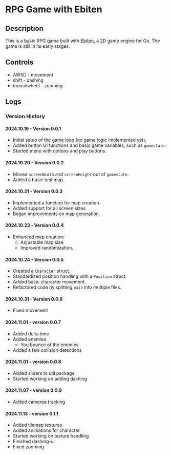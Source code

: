 # RPG Game with Ebiten

## Description

This is a basic RPG game built with [Ebiten](https://ebitengine.org/), a 2D game engine for Go. The game is still in its early stages. 

## Controls

- AWSD - movement
- shift - dashing
- mousewheel - zooming

## Logs

### Version History

#### 2024.10.19 - Version 0.0.1
- Initial setup of the game loop (no game logic implemented yet).
- Added button UI functions and basic game variables, such as `gamestate`.
- Started menu with options and play buttons.

#### 2024.10.20 - Version 0.0.2
- Moved `screenWidth` and `screenHeight` out of `gamestate`.
- Added a basic test map.

#### 2024.10.21 - Version 0.0.3
- Implemented a function for map creation.
- Added support for all screen sizes.
- Began improvements on map generation.

#### 2024.10.23 - Version 0.0.4
- Enhanced map creation:
  - Adjustable map size.
  - Improved randomization.

#### 2024.10.24 - Version 0.0.5
- Created a `Character` struct.
- Standardized position handling with a `Position` struct.
- Added basic character movement.
- Refactored code by splitting `main` into multiple files.

#### 2024.10.31 - Version 0.0.6
- Fixed movement

#### 2024.11.01 - version 0.0.7
- Added delta time
- Added enemies
  - You bounce of the enemies
- Added a few collision detections

#### 2024.11.01 - version 0.0.8
- Added sliders to util package
- Started working on adding dashing 

#### 2024.11.07 - version 0.0.9
- Added camerea tracking

#### 2024.11.13 - version 0.1.1
- Added tilemap textures
- Added animations for character 
- Started working on texture handling
- Finished dashing-ui
- Fixed zooming

